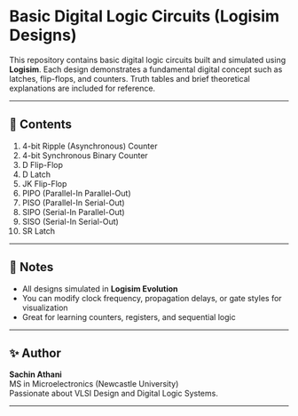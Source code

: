 # Basic Digital Logic Circuits (Logisim Designs)

This repository contains basic digital logic circuits built and simulated using **Logisim**.
Each design demonstrates a fundamental digital concept such as latches, flip-flops, and counters.
Truth tables and brief theoretical explanations are included for reference.

---

## 🧱 Contents
1. 4-bit Ripple (Asynchronous) Counter  
2. 4-bit Synchronous Binary Counter  
3. D Flip-Flop  
4. D Latch  
5. JK Flip-Flop  
6. PIPO (Parallel-In Parallel-Out)  
7. PISO (Parallel-In Serial-Out)  
8. SIPO (Serial-In Parallel-Out)  
9. SISO (Serial-In Serial-Out)  
10. SR Latch

---

## 🧠 Notes
- All designs simulated in **Logisim Evolution**  
- You can modify clock frequency, propagation delays, or gate styles for visualization  
- Great for learning counters, registers, and sequential logic  

---

## ✨ Author
**Sachin Athani**  
MS in Microelectronics (Newcastle University)  
Passionate about VLSI Design and Digital Logic Systems.

---
